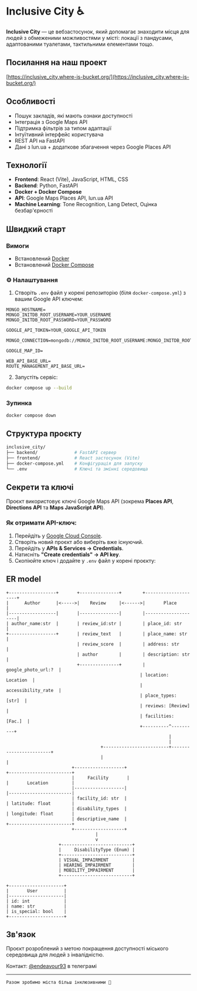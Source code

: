 # Inclusive City ♿

**Inclusive City** — це вебзастосунок, який допомагає знаходити місця для людей з обмеженими можливостями у місті: локації з пандусами, адаптованими туалетами, тактильними елементами тощо.

## Посилання на наш проект

[https://inclusive_city.where-is-bucket.org/](https://inclusive_city.where-is-bucket.org/)

## Особливості

- Пошук закладів, які мають ознаки доступності
- Інтеграція з Google Maps API
- Підтримка фільтрів за типом адаптації
- Інтуїтивний інтерфейс користувача
- REST API на FastAPI
- Дані з lun.ua + додаткове збагачення через Google Places API

## Технології

- **Frontend**: React (Vite), JavaScript, HTML, CSS
- **Backend**: Python, FastAPI
- **Docker + Docker Compose**
- **API**: Google Maps Places API, lun.ua API
- **Machine Learning**: Tone Recognition, Lang Detect, Оцінка безбар'єрності

## Швидкий старт

### Вимоги

- Встановлений [Docker](https://docs.docker.com/get-docker/)
- Встановлений [Docker Compose](https://docs.docker.com/compose/)

### ⚙️ Налаштування

1. Створіть `.env` файл у корені репозиторію (біля `docker-compose.yml`) з вашим Google API ключем:

```env
MONGO_HOSTNAME=
MONGO_INITDB_ROOT_USERNAME=YOUR_USERNAME
MONGO_INITDB_ROOT_PASSWORD=YOUR_PASSWORD

GOOGLE_API_TOKEN=YOUR_GOOGLE_API_TOKEN

MONGO_CONNECTION=mongodb://MONGO_INITDB_ROOT_USERNAME:MONGO_INITDB_ROOT_PASSWORD@MONGO_HOSTNAME:27017

GOOGLE_MAP_ID=

WEB_API_BASE_URL=
ROUTE_MANAGEMENT_API_BASE_URL=
```

2. Запустіть сервіс:

```bash
docker compose up --build
```

### Зупинка

```bash
docker compose down
```

## Структура проєкту

```bash
inclusive_city/
├── backend/              # FastAPI сервер
├── frontend/             # React застосунок (Vite)
├── docker-compose.yml    # Конфігурація для запуску
└── .env                  # Ключі та змінні середовища
```

## Секрети та ключі

Проєкт використовує ключі Google Maps API (зокрема **Places API**, **Directions API** та **Maps JavaScript API**).

### Як отримати API-ключ:

1. Перейдіть у [Google Cloud Console](https://console.cloud.google.com/).
2. Створіть новий проєкт або виберіть вже існуючий.
3. Перейдіть у **APIs & Services → Credentials**.
4. Натисніть **"Create credentials" → API key**.
5. Скопіюйте ключ і додайте у `.env` файл у корені проєкту:

## ER model
```
+------------------+       +---------------+        +---------------------+
|      Author      |<----->|    Review     |<------>|       Place         |
|------------------|       |---------------|        |---------------------|
| author_name:str  |       | review_id:str |        | place_id: str       |
+------------------+       | review_text   |        | place_name: str     |
                           | review_score  |        | address: str        |
                           | author        |        | description: str    |
                           +---------------+        | google_photo_url:?  |
                                                   | location: Location  |
                                                   | accessibility_rate  |
                                                   | place_types: [str]  |
                                                   | reviews: [Review]   |
                                                   | facilities: [Fac.]  |
                                                   +----------^----------+
                                                              |
                                                              |
                                    +-------------------------+------------------------+
                                    |                                                  |
                         +-------------------+                          +------------------------+
                         |     Facility       |                          |       Location         |
                         |-------------------|                          |------------------------|
                         | facility_id: str  |                          | latitude: float        |
                         | disability_types  |                          | longitude: float       |
                         | descriptive_name  |                          +------------------------+
                         +-------------------+
                                  |
                                  v
                    +---------------------------+
                    |     DisabilityType (Enum) |
                    +---------------------------+
                    | VISUAL_IMPAIRMENT         |
                    | HEARING_IMPAIRMENT        |
                    | MOBILITY_IMPAIRMENT       |
                    +---------------------------+

+---------------------+
|       User          |
|---------------------|
| id: int             |
| name: str           |
| is_special: bool    |
+---------------------+
```

## Зв'язок

Проєкт розроблений з метою покращення доступності міського середовища для людей з інвалідністю.

Контакт: [@endeavour93](https://t.me/endeavour93) в телеграмі

---
    Разом зробимо міста більш інклюзивними 💪